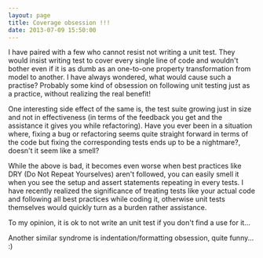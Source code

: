 ```yaml
---
layout: page
title: Coverage obsession !!!
date: 2013-07-09 15:50:00
---
```


I have paired with a few who cannot resist not writing a unit test. They would insist writing test to cover every single line of
code and wouldn't bother even if it is as dumb as an one-to-one property transformation from model to another<!--rm-->.  I have always
wondered, what would cause such a practise? Probably some kind of obsession on following unit testing just as a practice,
without realizing the real benefit!

One interesting side effect of the same is, the test suite growing just in size and not in effectiveness (in terms of
the feedback you get and the assistance it gives you while refactoring). Have you ever been in a situation
where, fixing a bug or refactoring seems quite straight forward in terms of the code but fixing the corresponding tests
ends up to be a nightmare?, doesn't it seem like a smell?

While the above is bad, it becomes even worse when best practices like DRY (Do Not Repeat Yourselves) aren't followed, you can
easily smell it when you see the setup and assert statements repeating in every tests. I have recently realized the significance
of treating tests like your actual code and following all best practices while coding it, otherwise unit tests themselves would
quickly turn as a burden rather assistance.

To my opinion, it is ok to not write an unit test if you don't find a use for it...

Another similar syndrome is indentation/formatting obsession, quite funny... :)